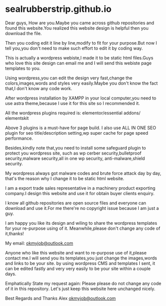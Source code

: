 # sealrubberstrip.github.io
Dear guys,
How are you.Maybe you came across github repositories and found this website.You realized this website design is helpful then you download the file.

Then you coding edit it line by line,modify to fit for your purpose.But now I tell you,you don't need to make such effort to edit it by coding way.

This is actually a wordpress webiste,I made it to be static html files.Guys who love this site design can email me and I will send this webiste page templates to you.

Using wordpress,you can edit the design very fast,change the colors,images,words and styles very easily.Maybe you don't know the fact that,I don't know any code work.

After wordpress installation by XAMPP in your local computer,you need to use astra theme,because I use it for this site so I  recommended it.

All the wordpress plugins required is: elementor/essential addons/ elementskit 

Above 3 plugins is a must-have for page build. 
I also use ALL IN ONE SEO plugin for seo title/description setting,wp super cache for page speed performance.

Besides,kindly note that,you need to install some safeguard plugin to protect you wordpress site,
such as wp cerber security,bulletproof security,malware security,all in one wp security, anti-malware,shield security.

My wordpress always got malware codes and brute force attack day by day, that's the reason why I change it to be static html website.

I am a export trade sales representative in a machinery product exporting company.I design this website and use it for obtain buyer clients enquiry.

I know all github repositories are open source files and everyone can download and use it.For me there're no copyright issue because I am just a guy.

I am happy you like its design and wiling to share the wordpress templates for your re-purpose using of it. Meanwhile,please don't change any code of it,thanks!

My email: okmyjob@outlook.com 

Anyone who like this website and want to re-purpose use of it,please contact me.I will send you its templates,you just change the images,words and links to be your site.
by using wordpress CMS and templates I sent, it can be edited fastly and very very easily to be your site within a couple days.
 
Emphatically State my request again: Please please do not change any code of it in this repository.
Let's just keep this website here unchanged nicely. 

Best Regards and Thanks
Alex
okmyjob@outlook.com

